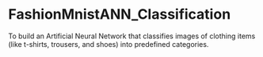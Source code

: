 # FashionMnistANN_Classification
To build an Artificial Neural Network that classifies images of clothing items (like t-shirts, trousers, and shoes) into predefined categories.
